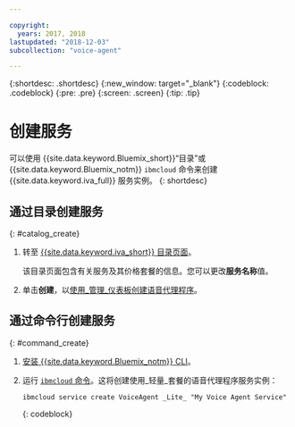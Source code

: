 ```yaml
---

copyright:
  years: 2017, 2018
lastupdated: "2018-12-03"
subcollection: "voice-agent"

---
```


{:shortdesc: .shortdesc}
{:new_window: target="_blank"}
{:codeblock: .codeblock}
{:pre: .pre}
{:screen: .screen}
{:tip: .tip}


# 创建服务

可以使用 {{site.data.keyword.Bluemix_short}}“目录”或 {{site.data.keyword.Bluemix_notm}} `ibmcloud` 命令来创建 {{site.data.keyword.iva_full}} 服务实例。
{: shortdesc}


## 通过目录创建服务
{: #catalog_create}

1. 转至 [{{site.data.keyword.iva_short}} 目录页面](https://cloud.ibm.com/catalog/services/voice-agent-with-watson)。

   该目录页面包含有关服务及其价格套餐的信息。您可以更改**服务名称**值。

2. 单击**创建**，以[使用_管理_仪表板创建语音代理程序](/docs/services/voice-agent?topic=voice-agent-config_instance#config_instance)。

## 通过命令行创建服务
{: #command_create}

1. [安装 {{site.data.keyword.Bluemix_notm}} CLI](/docs/cli?topic=cloud-cli-ibmcloud-cli#overview)。

2. 运行 [`ibmcloud` 命令](/docs/cli/idt?topic=cloud-cli-idt-cli#idt-cli)。这将创建使用_轻量_套餐的语音代理程序服务实例：

   ```
   ibmcloud service create VoiceAgent _Lite_ "My Voice Agent Service"
   ```
   {: codeblock}

